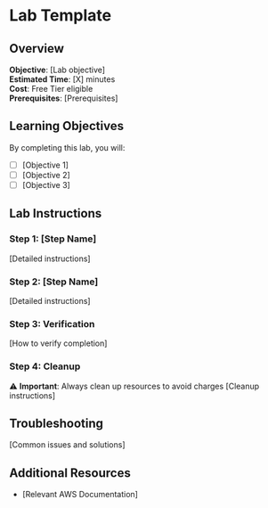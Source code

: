 # Lab Template

## Overview
**Objective**: [Lab objective]  
**Estimated Time**: [X] minutes  
**Cost**: Free Tier eligible  
**Prerequisites**: [Prerequisites]

## Learning Objectives
By completing this lab, you will:
- [ ] [Objective 1]
- [ ] [Objective 2]
- [ ] [Objective 3]

## Lab Instructions

### Step 1: [Step Name]
[Detailed instructions]

### Step 2: [Step Name]
[Detailed instructions]

### Step 3: Verification
[How to verify completion]

### Step 4: Cleanup
⚠️ **Important**: Always clean up resources to avoid charges
[Cleanup instructions]

## Troubleshooting
[Common issues and solutions]

## Additional Resources
- [Relevant AWS Documentation]
